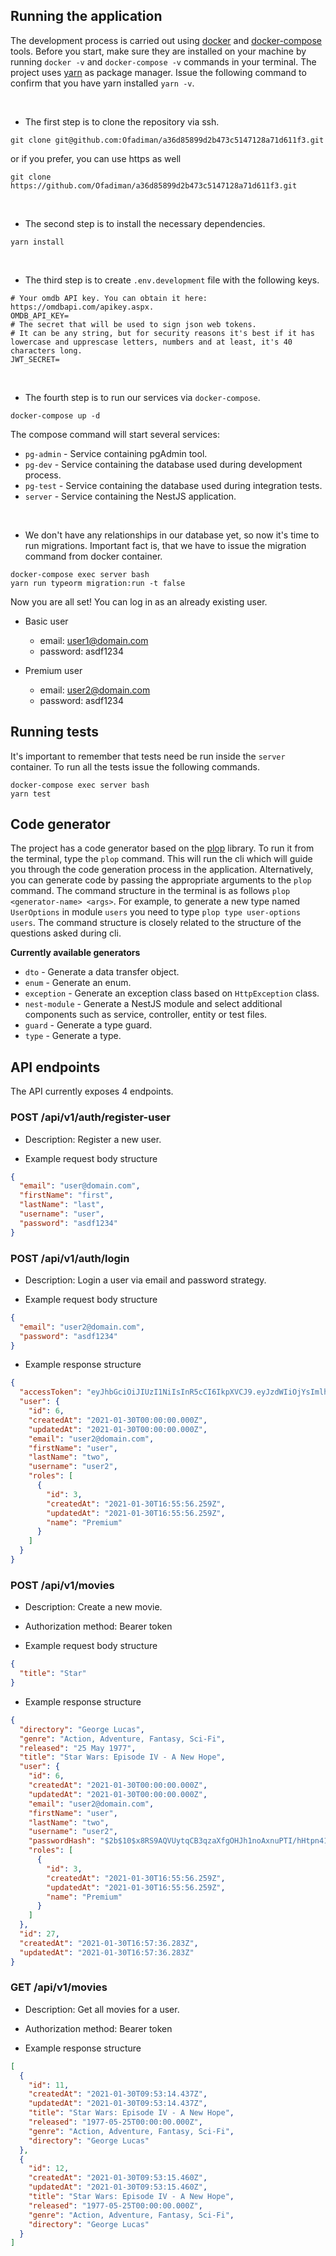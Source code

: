 ## Running the application

The development process is carried out using [docker](https://www.docker.com/) and [docker-compose](https://docs.docker.com/compose/) tools.
Before you start, make sure they are installed on your machine by running `docker -v` and `docker-compose -v` commands in your terminal.
The project uses [yarn](https://yarnpkg.com/) as package manager. Issue the following command to confirm that you have yarn installed `yarn -v`.

<br/>

- The first step is to clone the repository via ssh.

```shell
git clone git@github.com:Ofadiman/a36d85899d2b473c5147128a71d611f3.git
```

or if you prefer, you can use https as well

```shell
git clone https://github.com/Ofadiman/a36d85899d2b473c5147128a71d611f3.git
```

<br/>

- The second step is to install the necessary dependencies.

```shell
yarn install
```

<br/>

- The third step is to create `.env.development` file with the following keys.

```dotenv
# Your omdb API key. You can obtain it here: https://omdbapi.com/apikey.aspx.
OMDB_API_KEY=
# The secret that will be used to sign json web tokens.
# It can be any string, but for security reasons it's best if it has lowercase and upprescase letters, numbers and at least, it's 40 characters long.
JWT_SECRET=
```

<br/>

- The fourth step is to run our services via `docker-compose`.

```shell
docker-compose up -d
```

The compose command will start several services:

- `pg-admin` - Service containing pgAdmin tool.
- `pg-dev` - Service containing the database used during development process.
- `pg-test` - Service containing the database used during integration tests.
- `server` - Service containing the NestJS application.

<br />

- We don't have any relationships in our database yet, so now it's time to run migrations. Important fact is, that we have to issue the migration command from docker container.

```shell
docker-compose exec server bash
yarn run typeorm migration:run -t false
```

Now you are all set! You can log in as an already existing user.

- Basic user

  - email: user1@domain.com
  - password: asdf1234

- Premium user
  - email: user2@domain.com
  - password: asdf1234

## Running tests

It's important to remember that tests need be run inside the `server` container. To run all the tests issue the following commands.

```shell
docker-compose exec server bash
yarn test
```

## Code generator

The project has a code generator based on the [plop](https://github.com/plopjs/plop) library.
To run it from the terminal, type the `plop` command.
This will run the cli which will guide you through the code generation process in the application.
Alternatively, you can generate code by passing the appropriate arguments to the `plop` command.
The command structure in the terminal is as follows `plop <generator-name> <args>`.
For example, to generate a new type named `UserOptions` in module `users` you need to type `plop type user-options users`.
The command structure is closely related to the structure of the questions asked during cli.

**Currently available generators**

- `dto` - Generate a data transfer object.
- `enum` - Generate an enum.
- `exception` - Generate an exception class based on `HttpException` class.
- `nest-module` - Generate a NestJS module and select additional components such as service, controller, entity or test files.
- `guard` - Generate a type guard.
- `type` - Generate a type.

## API endpoints

The API currently exposes 4 endpoints.

### POST /api/v1/auth/register-user

- Description: Register a new user.

- Example request body structure

```json
{
  "email": "user@domain.com",
  "firstName": "first",
  "lastName": "last",
  "username": "user",
  "password": "asdf1234"
}
```

### POST /api/v1/auth/login

- Description: Login a user via email and password strategy.

- Example request body structure

```json
{
  "email": "user2@domain.com",
  "password": "asdf1234"
}
```

- Example response structure

```json
{
  "accessToken": "eyJhbGciOiJIUzI1NiIsInR5cCI6IkpXVCJ9.eyJzdWIiOjYsImlhdCI6MTYxMjAyNTg0NCwiZXhwIjoxNjEyMDI5NDQ0fQ.IYQmZoYR3zuyLyEFCTDw9fvM34uzjQ7PfcEOlLl99oE",
  "user": {
    "id": 6,
    "createdAt": "2021-01-30T00:00:00.000Z",
    "updatedAt": "2021-01-30T00:00:00.000Z",
    "email": "user2@domain.com",
    "firstName": "user",
    "lastName": "two",
    "username": "user2",
    "roles": [
      {
        "id": 3,
        "createdAt": "2021-01-30T16:55:56.259Z",
        "updatedAt": "2021-01-30T16:55:56.259Z",
        "name": "Premium"
      }
    ]
  }
}
```

### POST /api/v1/movies

- Description: Create a new movie.
- Authorization method: Bearer token

- Example request body structure

```json
{
  "title": "Star"
}
```

- Example response structure

```json
{
  "directory": "George Lucas",
  "genre": "Action, Adventure, Fantasy, Sci-Fi",
  "released": "25 May 1977",
  "title": "Star Wars: Episode IV - A New Hope",
  "user": {
    "id": 6,
    "createdAt": "2021-01-30T00:00:00.000Z",
    "updatedAt": "2021-01-30T00:00:00.000Z",
    "email": "user2@domain.com",
    "firstName": "user",
    "lastName": "two",
    "username": "user2",
    "passwordHash": "$2b$10$x8RS9AQVUytqCB3qzaXfgOHJh1noAxnuPTI/hHtpn41/.a6bEpY3K",
    "roles": [
      {
        "id": 3,
        "createdAt": "2021-01-30T16:55:56.259Z",
        "updatedAt": "2021-01-30T16:55:56.259Z",
        "name": "Premium"
      }
    ]
  },
  "id": 27,
  "createdAt": "2021-01-30T16:57:36.283Z",
  "updatedAt": "2021-01-30T16:57:36.283Z"
}
```

### GET /api/v1/movies

- Description: Get all movies for a user.
- Authorization method: Bearer token

- Example response structure

```json
[
  {
    "id": 11,
    "createdAt": "2021-01-30T09:53:14.437Z",
    "updatedAt": "2021-01-30T09:53:14.437Z",
    "title": "Star Wars: Episode IV - A New Hope",
    "released": "1977-05-25T00:00:00.000Z",
    "genre": "Action, Adventure, Fantasy, Sci-Fi",
    "directory": "George Lucas"
  },
  {
    "id": 12,
    "createdAt": "2021-01-30T09:53:15.460Z",
    "updatedAt": "2021-01-30T09:53:15.460Z",
    "title": "Star Wars: Episode IV - A New Hope",
    "released": "1977-05-25T00:00:00.000Z",
    "genre": "Action, Adventure, Fantasy, Sci-Fi",
    "directory": "George Lucas"
  }
]
```

